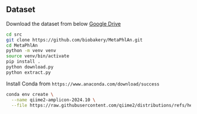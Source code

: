 

## Dataset
Download the dataset from below
[Google Drive](https://drive.google.com/drive/folders/1eVr1ytUL93SNGatfjdnTaq5hAXXJdqhN?usp=sharing)


```bash
cd src
git clone https://github.com/biobakery/MetaPhlAn.git
cd MetaPhlAn
python -m venv venv
source venv/bin/activate
pip install .
python download.py
python extract.py
```


Install Conda from
`https://www.anaconda.com/download/success`


```bash
conda env create \
  --name qiime2-amplicon-2024.10 \
  --file https://raw.githubusercontent.com/qiime2/distributions/refs/heads/dev/2024.10/amplicon/released/qiime2-amplicon-ubuntu-latest-conda.yml
```